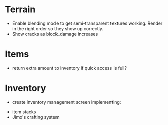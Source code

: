 # Terrain

* Enable blending mode to get semi-transparent textures working. Render in the right order so they show up correctly.
* Show cracks as block_damage increases

# Items

* return extra amount to inventory if quick access is full?

# Inventory

* create inventory management screen implementing:
- item stacks
- Jimx's crafting system
